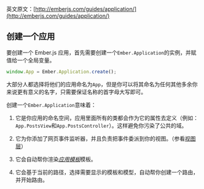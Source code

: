 英文原文：[http://emberjs.com/guides/application/](http://emberjs.com/guides/application/)

## 创建一个应用

要创建一个 Ember.js
应用，首先需要创建一个`Ember.Application`的实例，并赋值给一个全局变量。

```javascript
window.App = Ember.Application.create();
```

大部分人都选择将他们的应用命名为`App`，但是你可以将其命名为任何其他多余你来说更有意义的名字，只需要保证名称的首字母大写即可。

创建一个`Ember.Application`意味着：

1. 它是你应用的命名空间，应用里面所有的类都会作为它的属性去定义（例如：`App.PostsView`和`App.PostsController`）。这样避免你污染了公共的域。

2. 它为你添加了网页事件监听器，并且负责把事件委派到你的视图。（参看[视图层](/guides/understanding-ember/the-view-layer)）

3. 它会自动帮你渲染[_应用模板_](/guides/templates/the-application-template)模板。

4. 它会基于当前的路径，选择需要显示的模板和模型，自动帮你创建一个路由，并开始路由。

